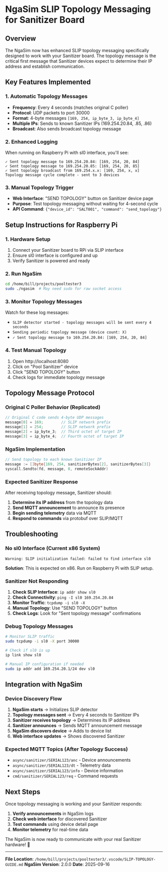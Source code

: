 # NgaSim SLIP Topology Messaging for Sanitizer Board

## Overview
The NgaSim now has enhanced SLIP topology messaging specifically designed to work with your Sanitizer board. The topology message is the critical first message that Sanitizer devices expect to determine their IP address and establish communication.

## Key Features Implemented

### 1. Automatic Topology Messages
- **Frequency**: Every 4 seconds (matches original C poller)
- **Protocol**: UDP packets to port 30000
- **Format**: 4-byte messages `[169, 254, ip_byte_3, ip_byte_4]`
- **Multiple IPs**: Sends to known Sanitizer IPs (169.254.20.84, .85, .86)
- **Broadcast**: Also sends broadcast topology message

### 2. Enhanced Logging
When running on Raspberry Pi with sl0 interface, you'll see:
```
✓ Sent topology message to 169.254.20.84: [169, 254, 20, 84]
✓ Sent topology message to 169.254.20.85: [169, 254, 20, 85]
✓ Sent topology broadcast from 169.254.x.x: [169, 254, x, x]
Topology message cycle complete - sent to 3 devices
```

### 3. Manual Topology Trigger
- **Web Interface**: "SEND TOPOLOGY" button on Sanitizer device page
- **Purpose**: Test topology messaging without waiting for 4-second cycle
- **API Command**: `{"device_id": "SALT001", "command": "send_topology"}`

## Setup Instructions for Raspberry Pi

### 1. Hardware Setup
1. Connect your Sanitizer board to RPi via SLIP interface
2. Ensure sl0 interface is configured and up
3. Verify Sanitizer is powered and ready

### 2. Run NgaSim
```bash
cd /home/bill/projects/pooltester3
sudo ./ngasim  # May need sudo for raw socket access
```

### 3. Monitor Topology Messages
Watch for these log messages:
- `SLIP detector started - topology messages will be sent every 4 seconds`
- `Sending periodic topology message (device count: X)`
- `✓ Sent topology message to 169.254.20.84: [169, 254, 20, 84]`

### 4. Test Manual Topology
1. Open http://localhost:8080
2. Click on "Pool Sanitizer" device
3. Click "SEND TOPOLOGY" button
4. Check logs for immediate topology message

## Topology Message Protocol

### Original C Poller Behavior (Replicated)
```c
// Original C code sends 4-byte UDP messages
message[0] = 169;        // SLIP network prefix
message[1] = 254;        // SLIP network prefix  
message[2] = ip_byte_3;  // Third octet of target IP
message[3] = ip_byte_4;  // Fourth octet of target IP
```

### NgaSim Implementation
```go
// Send topology to each known Sanitizer IP
message := []byte{169, 254, sanitizerBytes[2], sanitizerBytes[3]}
syscall.Sendto(fd, message, 0, remoteSockAddr)
```

### Expected Sanitizer Response
After receiving topology message, Sanitizer should:
1. **Determine its IP address** from the topology data
2. **Send MQTT announcement** to announce its presence
3. **Begin sending telemetry** data via MQTT
4. **Respond to commands** via protobuf over SLIP/MQTT

## Troubleshooting

### No sl0 Interface (Current x86 System)
```
Warning: SLIP initialization failed: failed to find interface sl0
```
**Solution**: This is expected on x86. Run on Raspberry Pi with SLIP setup.

### Sanitizer Not Responding
1. **Check SLIP Interface**: `ip addr show sl0`
2. **Check Connectivity**: `ping -I sl0 169.254.20.84`  
3. **Monitor Traffic**: `tcpdump -i sl0 -X`
4. **Manual Topology**: Use "SEND TOPOLOGY" button
5. **Check Logs**: Look for "Sent topology message" confirmations

### Debug Topology Messages
```bash
# Monitor SLIP traffic
sudo tcpdump -i sl0 -X port 30000

# Check if sl0 is up
ip link show sl0

# Manual IP configuration if needed
sudo ip addr add 169.254.20.1/24 dev sl0
```

## Integration with NgaSim

### Device Discovery Flow
1. **NgaSim starts** → Initializes SLIP detector
2. **Topology messages sent** → Every 4 seconds to Sanitizer IPs
3. **Sanitizer receives topology** → Determines its IP address
4. **Sanitizer announces** → Sends MQTT announcement message
5. **NgaSim discovers device** → Adds to device list
6. **Web interface updates** → Shows discovered Sanitizer

### Expected MQTT Topics (After Topology Success)
- `async/sanitizer/SERIAL123/anc` - Device announcements
- `async/sanitizer/SERIAL123/dt` - Telemetry data
- `async/sanitizer/SERIAL123/info` - Device information
- `cmd/sanitizer/SERIAL123/req` - Command requests

## Next Steps

Once topology messaging is working and your Sanitizer responds:
1. **Verify announcements** in NgaSim logs
2. **Check web interface** for discovered Sanitizer
3. **Test commands** using device detail page
4. **Monitor telemetry** for real-time data

The NgaSim is now ready to communicate with your real Sanitizer hardware! 🚀

---

**File Location**: `/home/bill/projects/pooltester3/.vscode/SLIP-TOPOLOGY-GUIDE.md`
**NgaSim Version**: 2.0.0
**Date**: 2025-09-16